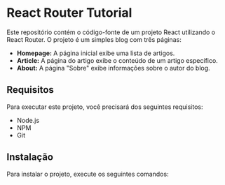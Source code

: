 # React Router Tutorial

Este repositório contém o código-fonte de um projeto React utilizando o React Router. O projeto é um simples blog com três páginas:

* **Homepage:** A página inicial exibe uma lista de artigos.
* **Article:** A página do artigo exibe o conteúdo de um artigo específico.
* **About:** A página "Sobre" exibe informações sobre o autor do blog.

## Requisitos

Para executar este projeto, você precisará dos seguintes requisitos:

* Node.js
* NPM
* Git

## Instalação

Para instalar o projeto, execute os seguintes comandos:

